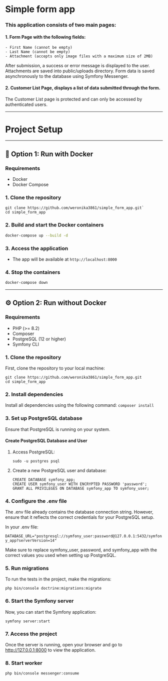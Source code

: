 # Simple form app

### This application consists of two main pages:

#### 1. Form Page with the following fields:
    - First Name (cannot be empty)
    - Last Name (cannot be empty)
    - Attachment (accepts only image files with a maximum size of 2MB)

After submission, a success or error message is displayed to the user.
Attachments are saved into public/uploads directory.
Form data is saved asynchronously to the database using Symfony Messenger.

#### 2. Customer List Page, displays a list of data submitted through the form.
The Customer List page is protected and can only be accessed by authenticated users.

---
# Project Setup 

---

## 🐳 Option 1: Run with Docker

### Requirements
- Docker 
- Docker Compose 

### 1. **Clone the repository**

```
git clone https://github.com/weronika3861/simple_form_app.git`
cd simple_form_app
```

### 2. **Build and start the Docker containers**
   ```bash
   docker-compose up --build -d
   ```

### 3. **Access the application**
   - The app will be available at `http://localhost:8000`

### 4. **Stop the containers**
   ```bash
   docker-compose down
   ```

---

## ⚙️ Option 2: Run without Docker

### Requirements
- PHP (>= 8.2)
- Composer
- PostgreSQL (12 or higher)
- Symfony CLI

### 1. Clone the repository

First, clone the repository to your local machine:

````
git clone https://github.com/weronika3861/simple_form_app.git
cd simple_form_app
````
### 2. Install dependencies

Install all dependencies using the following command:
`composer install`
### 3. Set up PostgreSQL database

Ensure that PostgreSQL is running on your system.

#### Create PostgreSQL Database and User

1. Access PostgreSQL:

   `sudo -u postgres psql`

2. Create a new PostgreSQL user and database:
   ```
   CREATE DATABASE symfony_app;
   CREATE USER symfony_user WITH ENCRYPTED PASSWORD 'password';
   GRANT ALL PRIVILEGES ON DATABASE symfony_app TO symfony_user;
   ```

### 4. Configure the .env file

The .env file already contains the database connection string. However, ensure that it reflects the correct credentials for your PostgreSQL setup.

In your .env file:

`DATABASE_URL="postgresql://symfony_user:password@127.0.0.1:5432/symfony_app?serverVersion=14"`

Make sure to replace symfony_user, password, and symfony_app with the correct values you used when setting up PostgreSQL.


### 5. Run migrations
To run the tests in the project, make the migrations:
```
php bin/console doctrine:migrations:migrate
```

### 6. Start the Symfony server

Now, you can start the Symfony application:

`symfony server:start`
### 7. Access the project

Once the server is running, open your browser and go to http://127.0.0.1:8000 to view the application.

### 8. Start worker
`php bin/console messenger:consume`

